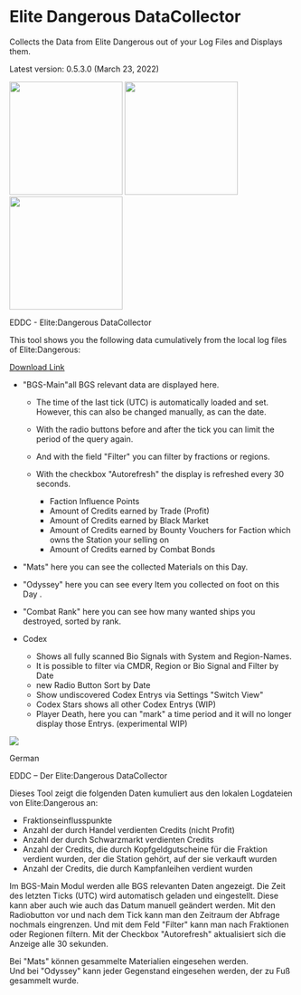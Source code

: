 # Elite Dangerous DataCollector
Collects the Data from Elite Dangerous out of your Log Files and Displays them.

Latest version: 0.5.3.0 (March 23, 2022)

<img src="https://i.imgur.com/y6LZuzG.png" height="200px"> <img src="https://i.imgur.com/WA544LK.png" height="200px"> <img src="https://i.imgur.com/gDmfuS9.png" height="200px">

EDDC - Elite:Dangerous DataCollector

This tool shows you the following data cumulatively from the local log files of Elite:Dangerous: 

[Download Link](https://github.com/SNP-MajorK/ED-DataCollector/releases/tag/v0.5.3.0)

- "BGS-Main"all BGS relevant data are displayed here. 
  - The time of the last tick (UTC) is automatically loaded and set.
    However, this can also be changed manually, as can the date.
  - With the radio buttons before and after the tick you can limit the period of the query again. 
  - And with the field "Filter" you can filter by fractions or regions.
  - With the checkbox "Autorefresh" the display is refreshed every 30 seconds.

      - Faction Influence Points 
      - Amount of Credits earned by Trade (Profit) 
      - Amount of Credits earned by Black Market 
      - Amount of Credits earned by Bounty Vouchers for Faction which owns the Station your selling on 
      - Amount of Credits earned by Combat Bonds 

- "Mats" here you can see the collected Materials on this Day.
- "Odyssey" here you can see every Item you collected on foot on this Day .
- "Combat Rank" here you can see how many wanted ships you destroyed, sorted by rank.

- Codex
  - Shows all fully scanned Bio Signals with System and Region-Names.
  - It is possible to filter via CMDR, Region or Bio Signal and Filter by Date
  - new Radio Button Sort by Date
  - Show undiscovered Codex Entrys via Settings "Switch View"
  - Codex Stars shows all other Codex Entrys (WIP)
  - Player Death, here you can "mark" a time period and it will no longer display those Entrys. (experimental WIP)
  
<img src="https://cdn.discordapp.com/attachments/944130098406248498/944135915457105930/unknown.png">



German

EDDC – Der Elite:Dangerous DataCollector

Dieses Tool zeigt die folgenden Daten kumuliert aus den lokalen Logdateien von Elite:Dangerous an: 

- Fraktionseinflusspunkte
- Anzahl der durch Handel verdienten Credits (nicht Profit) 
- Anzahl der durch Schwarzmarkt verdienten Credits 
- Anzahl der Credits, die durch Kopfgeldgutscheine für die Fraktion verdient wurden, der die Station gehört, auf der sie verkauft wurden 
- Anzahl der Credits, die durch Kampfanleihen verdient wurden

Im BGS-Main Modul werden alle BGS relevanten Daten angezeigt.
Die Zeit des letzten Ticks (UTC) wird automatisch geladen und eingestellt. 
Diese kann aber auch wie auch das Datum manuell geändert werden.
Mit den Radiobutton vor und nach dem Tick kann man den Zeitraum der Abfrage nochmals eingrenzen. Und mit dem Feld "Filter" kann man nach Fraktionen oder Regionen filtern.
Mit der Checkbox "Autorefresh" aktualisiert sich die Anzeige alle 30 sekunden.

Bei "Mats" können gesammelte Materialien eingesehen werden.  
Und bei "Odyssey" kann jeder Gegenstand eingesehen werden, der zu Fuß gesammelt wurde.